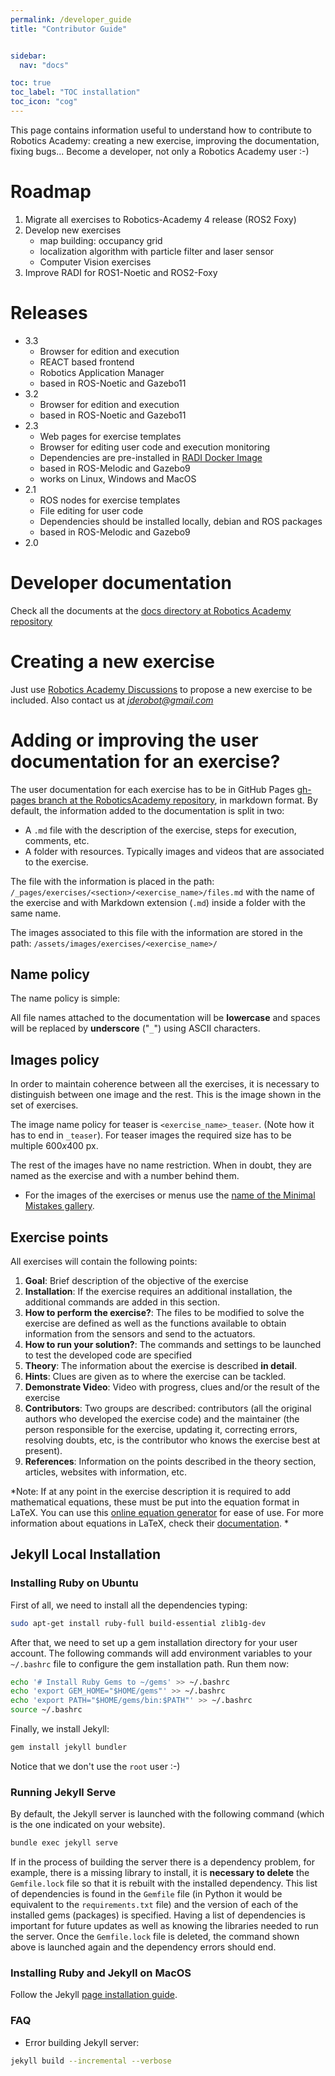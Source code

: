 ```yaml
---
permalink: /developer_guide
title: "Contributor Guide"


sidebar:
  nav: "docs"

toc: true
toc_label: "TOC installation"
toc_icon: "cog"
---
```


This page contains information useful to understand how to contribute to Robotics Academy: creating a new exercise, improving the documentation, fixing bugs... Become a developer, not only a Robotics Academy user :-)


# Roadmap

1. Migrate all exercises to Robotics-Academy 4 release (ROS2 Foxy)
2. Develop new exercises
    + map building: occupancy grid
    + localization algorithm with particle filter and laser sensor
    + Computer Vision exercises
4. Improve RADI for ROS1-Noetic and ROS2-Foxy


# Releases
* 3.3
    + Browser for edition and execution
    + REACT based frontend
    + Robotics Application Manager 
    + based in ROS-Noetic and Gazebo11
* 3.2
    + Browser for edition and execution
    + based in ROS-Noetic and Gazebo11
* 2.3
    + Web pages for exercise templates
    + Browser for editing user code and execution monitoring
    + Dependencies are pre-installed in [RADI Docker Image](https://hub.docker.com/r/jderobot/robotics-academy/tags)
    + based in ROS-Melodic and Gazebo9
    + works on Linux, Windows and MacOS
* 2.1
    + ROS nodes for exercise templates
    + File editing for user code
    + Dependencies should be installed locally, debian and ROS packages
    + based in ROS-Melodic and Gazebo9
* 2.0


# Developer documentation

Check all the documents at the [docs directory at Robotics Academy repository](https://github.com/JdeRobot/RoboticsAcademy/tree/master/docs)

# Creating a new exercise

Just use [Robotics Academy Discussions](https://github.com/JdeRobot/RoboticsAcademy/discussions) to propose a new exercise to be included. Also contact us at *jderobot@gmail.com*



# Adding or improving the user documentation for an exercise?

The user documentation for each exercise has to be in GitHub Pages [gh-pages branch at the RoboticsAcademy repository](https://github.com/JdeRobot/RoboticsAcademy/tree/gh-pages), in markdown format. By default, the information added to the documentation is split in two:

- A `.md` file with the description of the exercise, steps for execution, comments, etc.
- A folder with resources. Typically images and videos that are associated to the exercise.

The file with the information is placed in the path: `/_pages/exercises/<section>/<exercise_name>/files.md` with the name of the exercise and with Markdown extension (`.md`) inside a folder with the same name.

The images associated to this file with the information are stored in the path: `/assets/images/exercises/<exercise_name>/`

## Name policy

The name policy is simple:

All file names attached to the documentation will be **lowercase** and spaces will be replaced by **underscore** ("`_`") using ASCII characters.

## Images policy

In order to maintain coherence between all the exercises, it is necessary to distinguish between one image and the rest. This is the image shown in the set of exercises.

The image name policy for teaser is `<exercise_name>_teaser`. (Note how it has to end in `_teaser`). For teaser images the required size has to be multiple $600x400$ px.

The rest of the images have no name restriction. When in doubt, they are named as the exercise and with a number behind them.

- For the images of the exercises or menus use the [name of the Minimal Mistakes gallery](https://mmistakes.github.io/minimal-mistakes/post%20formats/post-gallery/).


## Exercise points

All exercises will contain the following points:

1. **Goal**: Brief description of the objective of the exercise
2. **Installation**: If the exercise requires an additional installation, the additional commands are added in this section.
3. **How to perform the exercise?**: The files to be modified to solve the exercise are defined as well as the functions available to obtain information from the sensors and send to the actuators.
4. **How to run your solution?**: The commands and settings to be launched to test the developed code are specified
5. **Theory**: The information about the exercise is described **in detail**. 
6. **Hints**: Clues are given as to where the exercise can be tackled.
7. **Demonstrate Video**:  Video with progress, clues and/or the result of the exercise
8. **Contributors**: Two groups are described: contributors (all the original authors who developed the exercise code) and the maintainer (the person responsible for the exercise, updating it, correcting errors, resolving doubts, etc, is the contributor who knows the exercise best at present). 
9. **References**: Information on the points described in the theory section, articles, websites with information, etc.

*Note: If at any point in the exercise description it is required to add mathematical equations, these must be put into the equation format in LaTeX. You can use this [online equation generator](https://www.hostmath.com/) for ease of use. For more information about equations in LaTeX, check their [documentation](https://en.wikibooks.org/wiki/LaTeX/Mathematics). *



## Jekyll Local Installation

### Installing Ruby on Ubuntu

First of all, we need to install all the dependencies typing:

```bash
sudo apt-get install ruby-full build-essential zlib1g-dev
```

After that, we need to set up a gem installation directory for your user account. The following commands will add environment variables to your `~/.bashrc` file to configure the gem installation path. Run them now:

```bash
echo '# Install Ruby Gems to ~/gems' >> ~/.bashrc
echo 'export GEM_HOME="$HOME/gems"' >> ~/.bashrc
echo 'export PATH="$HOME/gems/bin:$PATH"' >> ~/.bashrc
source ~/.bashrc
```

Finally, we install Jekyll:

```bash
gem install jekyll bundler
```

Notice that we don't use the `root` user :-)

### Running Jekyll Serve

By default, the Jekyll server is launched with the following command (which is the one indicated on your website).

```bash
bundle exec jekyll serve
```

If in the process of building the server there is a dependency problem, for example, there is a missing library to install, it is **necessary to delete** the `Gemfile.lock` file so that it is rebuilt with the installed dependency. This list of dependencies is found in the `Gemfile` file (in Python it would be equivalent to the `requirements.txt` file) and the version of each of the installed gems (packages) is specified. Having a list of dependencies is important for future updates as well as knowing the libraries needed to run the server. Once the `Gemfile.lock` file is deleted, the command shown above is launched again and the dependency errors should end.

### Installing Ruby and Jekyll on MacOS

Follow the Jekyll [page installation guide](https://jekyllrb.com/docs/installation/macos/).


### FAQ

- Error building Jekyll server: 

```bash
jekyll build --incremental --verbose
```
